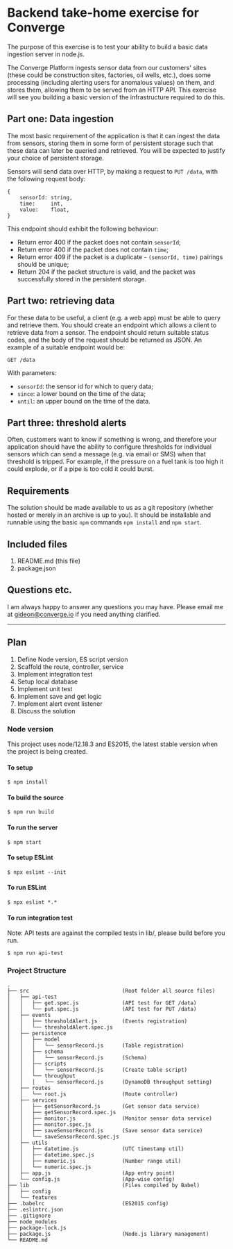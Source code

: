 # Backend take-home exercise for Converge

The purpose of this exercise is to test your ability to build a basic data
ingestion server in node.js.

The Converge Platform ingests sensor data from our customers' sites (these
could be construction sites, factories, oil wells, etc.), does some processing
(including alerting users for anomalous values) on them, and stores them,
allowing them to be served from an HTTP API. This exercise will see you building
a basic version of the infrastructure required to do this.

## Part one: Data ingestion

The most basic requirement of the application is that it can ingest the data
from sensors, storing them in some form of persistent storage such that these
data can later be queried and retrieved. You will be expected to justify your
choice of persistent storage.

Sensors will send data over HTTP, by making a request to `PUT /data`, with the
following request body:

    {
        sensorId: string,
        time:     int,
        value:    float,
    }

This endpoint should exhibit the following behaviour:

* Return error 400 if the packet does not contain `sensorId`;
* Return error 400 if the packet does not contain `time`;
* Return error 409 if the packet is a duplicate  - `(sensorId, time)` pairings should
  be unique;
* Return 204 if the packet structure is valid, and the packet was successfully
  stored in the persistent storage.

## Part two: retrieving data

For these data to be useful, a client (e.g. a web app) must be able to query and
retrieve them. You should create an endpoint which allows a client to retrieve
data from a sensor. The endpoint should return suitable status codes, and the
body of the request should be returned as JSON. An example of a suitable
endpoint would be:

    GET /data

With parameters:

* `sensorId`: the sensor id for which to query data;
* `since`: a lower bound on the time of the data;
* `until`: an upper bound on the time of the data.

## Part three: threshold alerts

Often, customers want to know if something is wrong, and therefore your
application should have the ability to configure thresholds for individual
sensors which can send a message (e.g. via email or SMS) when that threshold is
tripped. For example, if the pressure on a fuel tank is too high it could
explode, or if a pipe is too cold it could burst.

## Requirements

The solution should be made available to us as a git repository (whether hosted
or merely in an archive is up to you). It should be installable and runnable
using the basic `npm` commands `npm install` and `npm start`.

## Included files

1. README.md (this file)
3. package.json

## Questions etc.

I am always happy to answer any questions you may have. Please email me at
<gideon@converge.io> if you need anything clarified.

---

## Plan

1. Define Node version, ES script version
2. Scaffold the route, controller, service
3. Implement integration test
4. Setup local database
5. Implement unit test
6. Implement save and get logic
7. Implement alert event listener
8. Discuss the solution 

### Node version
This project uses node/12.18.3 and ES2015, the latest stable version when the project is being created.

#### To setup

```
$ npm install
```

#### To build the source

```
$ npm run build
```

#### To run the server

```
$ npm start
```

#### To setup ESLint

```
$ npx eslint --init
```

#### To run ESLint

```
$ npx eslint *.*
```

#### To run integration test

Note: API tests are against the compiled tests in lib/, please build before you run.

```
$ npm run api-test
```


### Project Structure


```
.
├── src                              (Root folder all source files)
│   ├── api-test
│   │   ├── get.spec.js              (API test for GET /data)
│   │   └── put.spec.js              (API test for PUT /data)
│   ├── events
│   │   ├── thresholdAlert.js        (Events registration)
│   │   └── thresholdAlert.spec.js   
│   ├── persistence
│   │   ├── model
│   │   │   └── sensorRecord.js      (Table registration)   
│   │   ├── schema
│   │   │   └── sensorRecord.js      (Schema)   
│   │   ├── scripts
│   │   │   └── sensorRecord.js      (Create table script)   
│   │   └── throughput
│   │   │   └── sensorRecord.js      (DynamoDB throughput setting)   
│   ├── routes
│   │   └── root.js                  (Route controller)
│   ├── services
│   │   ├── getSensorRecord.js       (Get sensor data service)
│   │   ├── getSensorRecord.spec.js
│   │   ├── monitor.js               (Monitor sensor data service)
│   │   ├── monitor.spec.js
│   │   ├── saveSensorRecord.js      (Save sensor data service)
│   │   └── saveSensorRecord.spec.js
│   ├── utils
│   │   ├── datetime.js              (UTC timestamp util)
│   │   ├── datetime.spec.js
│   │   ├── numeric.js               (Number range util)
│   │   └── numeric.spec.js
│   ├── app.js                       (App entry point)
│   └── config.js                    (App-wise config)
├── lib                              (Files compiled by Babel)
│   ├── config
│   └── features
├── .babelrc                         (ES2015 config)
├── .eslintrc.json 
├── .gitignore                  
├── node_modules
├── package-lock.js
├── package.js                       (Node.js library management)
└── README.md
```